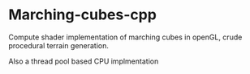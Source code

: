 # Marching-cubes-cpp
Compute shader implementation of marching cubes in openGL, crude procedural terrain generation.

Also a thread pool based CPU implmentation
